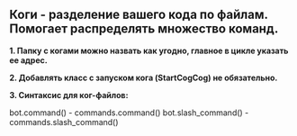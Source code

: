 ## Коги - разделение вашего кода по файлам. Помогает распределять множество команд.


**1. Папку с когами можно назвать как угодно, главное в цикле указать ее адрес.**

**2. Добавлять класс с запуском кога (StartCogCog) не обязательно.**

**3. Синтаксис для ког-файлов:**

bot.command() - commands.command()
bot.slash_command() - commands.slash_command()
